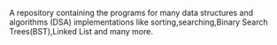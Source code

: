 A repository containing the programs for many data structures and algorithms (DSA) implementations like sorting,searching,Binary Search Trees(BST),Linked List and many more. 
